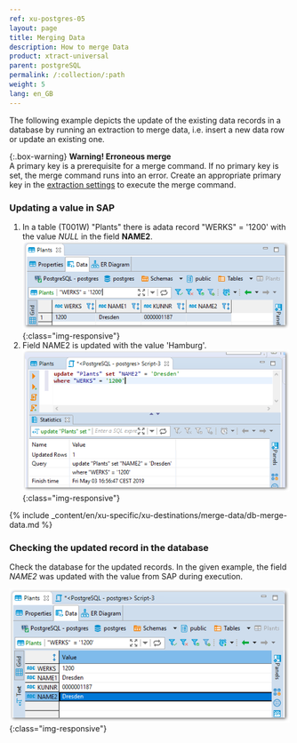 ```yaml
---
ref: xu-postgres-05
layout: page
title: Merging Data
description: How to merge Data
product: xtract-universal
parent: postgreSQL
permalink: /:collection/:path
weight: 5
lang: en_GB
---
```


The following example depicts the update of the existing data records in a database by running an extraction to merge data, i.e. insert a new data row or update an existing one. 

{:.box-warning}
**Warning! Erroneous merge** <br>
A primary key is a prerequisite for a merge command. If no primary key is set, the merge command runs into an error.
Create an appropriate primary key in the [extraction settings](../../advanced-techniques/general-settings.md) to execute the merge command.

### Updating a value in SAP

1. In a table (T001W) "Plants" there is adata record "WERKS" = '1200' with the value *NULL* in the field **NAME2**.
![Select-Before-Merge](/img/content/xu/select_werks_1200.png){:class="img-responsive"}
2. Field NAME2 is updated with the value 'Hamburg'.
![Update-Merge-Example-Data](/img/content/xu/update_werks_1200.png){:class="img-responsive"}

{% include _content/en/xu-specific/xu-destinations/merge-data/db-merge-data.md  %}

### Checking the updated record in the database
Check the database for the updated records. In the given example, the field *NAME2* was updated with the value from SAP during execution.

![Merge-Result-Table-Data](/img/content/xu/merge_name2_werks_1200.png){:class="img-responsive"}
 



